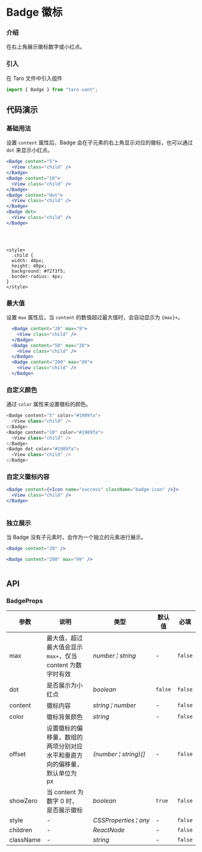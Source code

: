 # Badge 徽标

### 介绍

在右上角展示徽标数字或小红点。

### 引入

在 Taro 文件中引入组件

```js
import { Badge } from "taro-vant"; 
```

## 代码演示

### 基础用法

设置 `content` 属性后，Badge 会在子元素的右上角显示对应的徽标，也可以通过 `dot` 来显示小红点。

```jsx
<Badge content="5">
  <View class="child" />
</Badge>
<Badge content="10">
  <View class="child" />
</Badge>
<Badge content="Hot">
  <View class="child" />
</Badge>
<Badge dot>
  <View class="child" />
</Badge>

 
```

```stylelint

<style>
  .child {
  width: 40px;
  height: 40px;
  background: #f2f3f5;
  border-radius: 4px;
}
</style>

```

### 最大值

设置 `max` 属性后，当 `content` 的数值超过最大值时，会自动显示为 `{max}+`。

```jsx
  <Badge content="20" max="9">
    <View class="child" />
  </Badge>
  <Badge content="50" max="20">
    <View class="child" />
  </Badge>
  <Badge content="200" max="99">
    <View class="child" />
  </Badge>
```

### 自定义颜色

通过 `color` 属性来设置徽标的颜色。

```js
<Badge content="5" color="#1989fa">
  <View class="child" />
</Badge>
<Badge content="10" color="#1989fa">
  <View class="child" />
</Badge>
<Badge dot color="#1989fa">
  <View class="child" />
</Badge>
```

### 自定义徽标内容

```jsx
<Badge content={<Icon name="success" className="badge-icon" />}>
  <View class="child" />
</Badge>
 
```

### 独立展示

当 Badge 没有子元素时，会作为一个独立的元素进行展示。

```jsx
<Badge content="20" />

<Badge content="200" max="99" />
 
```

## API
### BadgeProps
| 参数 | 说明 | 类型 | 默认值 | 必填 |
| --- | --- | --- | --- | --- |
| max | 最大值，超过最大值会显示 `max+`，仅当 content 为数字时有效 | _&nbsp;&nbsp;number&nbsp;&brvbar;&nbsp;string<br/>_ | - | `false` |
| dot | 是否展示为小红点 | _&nbsp;&nbsp;boolean<br/>_ | `false` | `false` |
| content | 徽标内容 | _&nbsp;&nbsp;string&nbsp;&brvbar;&nbsp;number<br/>_ | - | `false` |
| color | 徽标背景颜色 | _&nbsp;&nbsp;string<br/>_ | - | `false` |
| offset | 设置徽标的偏移量，数组的两项分别对应水平和垂直方向的偏移量，默认单位为 px | _&nbsp;&nbsp;(number&nbsp;&brvbar;&nbsp;string)[]<br/>_ | - | `false` |
| showZero | 当 content 为数字 0 时，是否展示徽标 | _&nbsp;&nbsp;boolean<br/>_ | `true` | `false` |
| style | - | _&nbsp;&nbsp;CSSProperties&nbsp;&brvbar;&nbsp;any<br/>_ | - | `false` |
| children | - | _&nbsp;&nbsp;ReactNode<br/>_ | - | `false` |
| className | - | _&nbsp;&nbsp;string<br/>_ | - | `false` |

